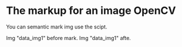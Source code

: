 # The markup for an image OpenCV

You can semantic mark img use the scipt.

Img "data_img1" before mark. Img "data_img1" afte.
